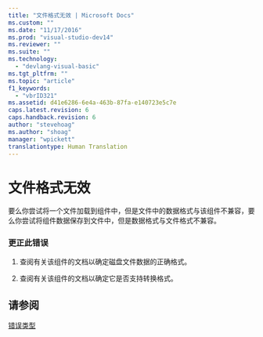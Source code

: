 ```yaml
---
title: "文件格式无效 | Microsoft Docs"
ms.custom: ""
ms.date: "11/17/2016"
ms.prod: "visual-studio-dev14"
ms.reviewer: ""
ms.suite: ""
ms.technology: 
  - "devlang-visual-basic"
ms.tgt_pltfrm: ""
ms.topic: "article"
f1_keywords: 
  - "vbrID321"
ms.assetid: d41e6286-6e4a-463b-87fa-e140723e5c7e
caps.latest.revision: 6
caps.handback.revision: 6
author: "stevehoag"
ms.author: "shoag"
manager: "wpickett"
translationtype: Human Translation
---
```

# 文件格式无效
要么你尝试将一个文件加载到组件中，但是文件中的数据格式与该组件不兼容，要么你尝试将组件数据保存到文件中，但是数据格式与文件格式不兼容。  
  
### 更正此错误  
  
1.  查阅有关该组件的文档以确定磁盘文件数据的正确格式。  
  
2.  查阅有关该组件的文档以确定它是否支持转换格式。  
  
## 请参阅  
 [错误类型](../../visual-basic/programming-guide/language-features/error-types.md)